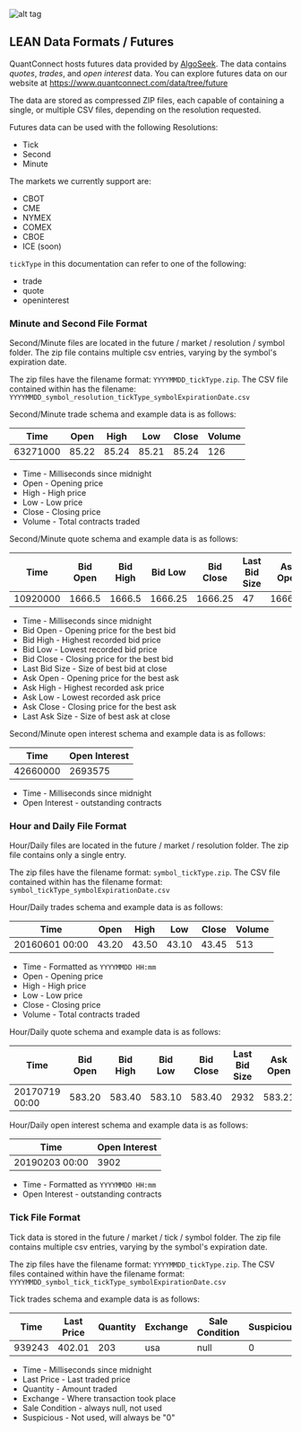 ![alt tag](https://raw.githubusercontent.com/QuantConnect/Lean/master/Documentation/logo.white.small.png) 
## LEAN Data Formats / Futures

QuantConnect hosts futures data provided by [AlgoSeek](https://algoseek.com/). The data contains *quotes*, *trades*, and *open interest* data. You can explore futures data on our website at https://www.quantconnect.com/data/tree/future

The data are stored as compressed ZIP files, each capable of containing a single, or multiple CSV files, depending on the resolution requested.

Futures data can be used with the following Resolutions:

* Tick
* Second
* Minute

The markets we currently support are:

* CBOT
* CME 
* NYMEX
* COMEX
* CBOE
* ICE (soon)

`tickType` in this documentation can refer to one of the following:

* trade
* quote
* openinterest 

### Minute and Second File Format

Second/Minute files are located in the future / market / resolution / symbol folder. The zip file contains multiple csv entries, varying by the symbol's expiration date.

The zip files have the filename format: `YYYYMMDD_tickType.zip`. The CSV file contained within has the filename: `YYYYMMDD_symbol_resolution_tickType_symbolExpirationDate.csv`

Second/Minute trade schema and example data is as follows:

| Time | Open | High | Low | Close | Volume |
| ---- | ---- | ---- | --- | ----- | ------ |
| 63271000 | 85.22 | 85.24 | 85.21 | 85.24 | 126 |

* Time - Milliseconds since midnight
* Open - Opening price
* High - High price
* Low - Low price
* Close - Closing price
* Volume - Total contracts traded 

Second/Minute quote schema and example data is as follows:

| Time | Bid Open | Bid High | Bid Low | Bid Close | Last Bid Size | Ask Open | Ask High | Ask Low | Ask Close | Last Ask Size |
| ---- | -------- | -------- | ------- | --------- | ------------- | -------- | -------- | ------- | --------- | ------------- |
| 10920000 | 1666.5 | 1666.5 | 1666.25 | 1666.25 | 47 | 1666.75 |1666.75 | 1666.5 | 1666.5 | 37 |

* Time - Milliseconds since midnight
* Bid Open - Opening price for the best bid
* Bid High - Highest recorded bid price
* Bid Low - Lowest recorded bid price
* Bid Close - Closing price for the best bid
* Last Bid Size - Size of best bid at close
* Ask Open - Opening price for the best ask
* Ask High - Highest recorded ask price
* Ask Low - Lowest recorded ask price
* Ask Close - Closing price for the best ask
* Last Ask Size - Size of best ask at close

Second/Minute open interest schema and example data is as follows:

| Time | Open Interest |
| ---- | ------------- |
| 42660000 | 2693575 |

* Time - Milliseconds since midnight
* Open Interest - outstanding contracts

### Hour and Daily File Format
Hour/Daily files are located in the future / market / resolution folder. The zip file contains only a single entry.

The zip files have the filename format: `symbol_tickType.zip`. The CSV file contained within has the filename format: `symbol_tickType_symbolExpirationDate.csv`

Hour/Daily trades schema and example data is as follows:

| Time | Open | High | Low | Close | Volume |
| ---- | ---- | ---- | --- | ----- | ------ |
| 20160601 00:00 | 43.20 | 43.50 | 43.10 | 43.45 | 513 |

* Time - Formatted as `YYYYMMDD HH:mm`
* Open - Opening price
* High - High price
* Low - Low price
* Close - Closing price
* Volume - Total contracts traded 

Hour/Daily quote schema and example data is as follows:

| Time | Bid Open | Bid High | Bid Low | Bid Close | Last Bid Size | Ask Open | Ask High | Ask Low | Ask Close | Last Ask Size |
| ---- | -------- | -------- | ------- | --------- | ------------- | -------- | -------- | ------- | --------- | ------------- |
| 20170719 00:00 | 583.20 | 583.40 | 583.10 | 583.40 | 2932 | 583.21 | 583.50 | 583.11 | 583.44 | 392 |

Hour/Daily open interest schema and example data is as follows:

| Time | Open Interest |
| ---- | ------------- |
| 20190203 00:00 | 3902 |

* Time - Formatted as `YYYYMMDD HH:mm`
* Open Interest - outstanding contracts

### Tick File Format
Tick data is stored in the future / market / tick / symbol folder. The zip file contains multiple csv entries, varying by the symbol's expiration date.

The zip files have the filename format: `YYYYMMDD_tickType.zip`. The CSV files contained within have the filename format: `YYYYMMDD_symbol_tick_tickType_symbolExpirationDate.csv`

Tick trades schema and example data is as follows:

| Time | Last Price | Quantity | Exchange | Sale Condition | Suspicious |
| ---- | ---------- | -------- | -------- | -------------- | ---------- |
| 939243 | 402.01 | 203 | usa | null | 0 |

* Time - Milliseconds since midnight
* Last Price - Last traded price
* Quantity - Amount traded
* Exchange - Where transaction took place
* Sale Condition - always null, not used
* Suspicious - Not used, will always be "0"
